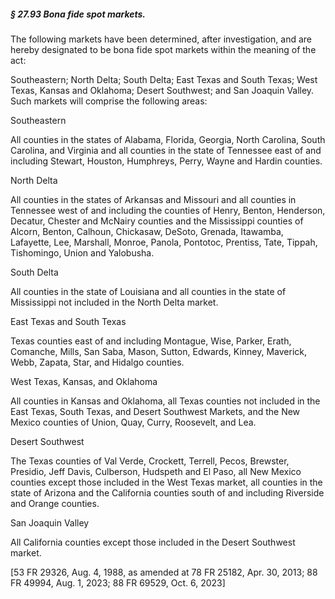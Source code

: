 ##### § 27.93 Bona fide spot markets. #####

The following markets have been determined, after investigation, and are hereby designated to be bona fide spot markets within the meaning of the act:

Southeastern; North Delta; South Delta; East Texas and South Texas; West Texas, Kansas and Oklahoma; Desert Southwest; and San Joaquin Valley. Such markets will comprise the following areas:

Southeastern

All counties in the states of Alabama, Florida, Georgia, North Carolina, South Carolina, and Virginia and all counties in the state of Tennessee east of and including Stewart, Houston, Humphreys, Perry, Wayne and Hardin counties.

North Delta

All counties in the states of Arkansas and Missouri and all counties in Tennessee west of and including the counties of Henry, Benton, Henderson, Decatur, Chester and McNairy counties and the Mississippi counties of Alcorn, Benton, Calhoun, Chickasaw, DeSoto, Grenada, Itawamba, Lafayette, Lee, Marshall, Monroe, Panola, Pontotoc, Prentiss, Tate, Tippah, Tishomingo, Union and Yalobusha.

South Delta

All counties in the state of Louisiana and all counties in the state of Mississippi not included in the North Delta market.

East Texas and South Texas

Texas counties east of and including Montague, Wise, Parker, Erath, Comanche, Mills, San Saba, Mason, Sutton, Edwards, Kinney, Maverick, Webb, Zapata, Star, and Hidalgo counties.

West Texas, Kansas, and Oklahoma

All counties in Kansas and Oklahoma, all Texas counties not included in the East Texas, South Texas, and Desert Southwest Markets, and the New Mexico counties of Union, Quay, Curry, Roosevelt, and Lea.

Desert Southwest

The Texas counties of Val Verde, Crockett, Terrell, Pecos, Brewster, Presidio, Jeff Davis, Culberson, Hudspeth and El Paso, all New Mexico counties except those included in the West Texas market, all counties in the state of Arizona and the California counties south of and including Riverside and Orange counties.

San Joaquin Valley

All California counties except those included in the Desert Southwest market.

[53 FR 29326, Aug. 4, 1988, as amended at 78 FR 25182, Apr. 30, 2013; 88 FR 49994, Aug. 1, 2023; 88 FR 69529, Oct. 6, 2023]